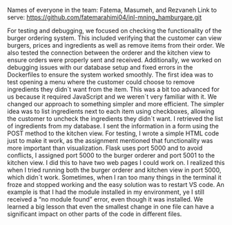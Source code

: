 Names of everyone in the team:
Fatema, Masumeh, and Rezvaneh
Link to serve:
https://github.com/fatemarahimi04/inl-mning_hamburgare.git 

For testing and debugging, we focused on checking the functionality of the burger ordering system. This included verifying that the customer can view burgers, prices and ingredients as well as remove items from their order. We also tested the connection between the orderer and the kitchen view to ensure orders were properly sent and received. Additionally, we worked on debugging issues with our database setup and fixed errors in the Dockerfiles to ensure the system worked smoothly.
The first idea was to test opening a menu where the customer could choose to remove ingredients they didn´t want from the item. This was a bit too advanced for us because it required JavaScript and we weren´t very familiar with it. We changed our approach to something simpler and more efficient. The simpler idea was to list ingredients next to each item using checkboxes, allowing the customer to uncheck the ingredients they didn´t want. I retrieved the list of ingredients from my database. I sent the information in a form using the POST method to the kitchen view. For testing, I wrote a simple HTML code just to make it work, as the assignment mentioned that functionality was more important than visualization.
Flask uses port 5000 and to avoid conflicts, I assigned port 5000 to the burger orderer and port 5001 to the kitchen view. I did this to have two web pages I could work on. I realized this when I tried running both the burger orderer and kitchen view in port 5000, which didn´t work. Sometimes, when I ran too many things in the terminal it froze and stopped working and the easy solution was to restart VS code. An example is that I had the module installed in my environment, ye I still received a “no module found” error, even though it was installed. 
We learned a big lesson that even the smallest change in one file can have a significant impact on other parts of the code in different files. 
